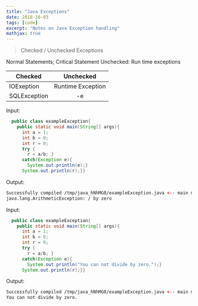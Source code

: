 ```yaml
---
title: "Java Exceptions"
date: 2018-10-03
tags: [code]
excerpt: "Notes on Java Exception handling"
mathjax: true
---
```


>
>Checked / Unchecked Exceptions


Normal Statements; Critical Statement
Unchecked:
Run time exceptions

| Checked       | Unchecked           |
| ------------- |:-------------------:|
| IOExeption    | Runtime Exception   |
| SQLException  | -e                  |


Input:
```java
  public class exampleException{
    public static void main(String[] args){
      int a = 1;
      int b = 0;
      int r = 0;
      try {
        r = a/b; }
      catch(Exception e){
        System.out.println(e);}
      System.out.println(r);}}
```


Output:
```xml
Successfully compiled /tmp/java_hNhMG0/exampleException.java <-- main method
java.lang.ArithmeticException: / by zero
```

Input:
```java
  public class exampleException{
    public static void main(String[] args){
      int a = 1;
      int b = 0;
      int r = 0;
      try {
        r = a/b; }
      catch(Exception e){
        System.out.println("You can not divide by zero.");}
      System.out.println(r);}}
```


Output:
```xml
Successfully compiled /tmp/java_hNhMG0/exampleException.java <-- main method
You can not divide by zero.
```
